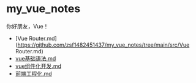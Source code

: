 # my_vue_notes
你好朋友，Vue！

<!--filetoc-start-->
- [Vue Router.md](https://github.com/zsf1482451437/my_vue_notes/tree/main/src/Vue Router.md)
- [vue基础语法.md](https://github.com/zsf1482451437/my_vue_notes/tree/main/src/vue基础语法.md)
- [vue组件化开发.md](https://github.com/zsf1482451437/my_vue_notes/tree/main/src/vue组件化开发.md)
- [前端工程化.md](https://github.com/zsf1482451437/my_vue_notes/tree/main/src/前端工程化.md)
<!--filetoc-end-->
